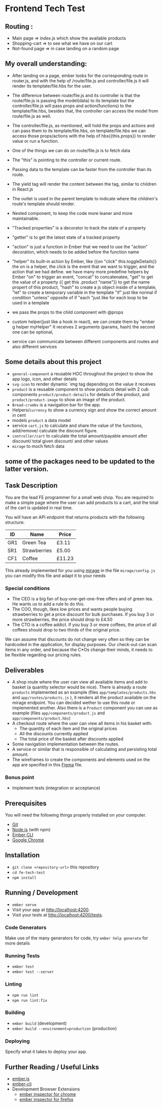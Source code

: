 # Frontend Tech Test

## Routing : 
- Main page => index.js which show the available products
- Shopping-cart => to see what we have on our cart
- Not-found page => in case landing on a random page

## My overall understanding:

- After landing on a page, ember looks for the corresponding route in router.js, and with the help of /route/file.js and controller/file.js it will render its template/file.hbs for the user.
- The difference between route/file.js and its controller is that the route/file.js is passing the model(data) to its template but the controller/file.js will pass props and action(functions) to the template/file.hbs, besides that, the controller can access the model from route/file.js as well.

- The controller/file.js, as mentioned, will hold the props and actions and can pass them to its template/file.hbs, on template/file.hbs we can access those props/actions with the help of hbs{{this.props}} to render value or run a function. 
- One of the things we can do on route/file.js is to fetch data

- The "this" is pointing to the controller or current route.
- Passing data to the template can be faster from the controller than its route.
- The yield tag will render the content between the tag, similar to children in React.js
- The outlet is used in the parent template to indicate where the children's route's template should render.
- Nested component, to keep the code more leaner and more maintainable.
- "Tracked properties" is a decorator to track the state of a property
- "getter" is to get the latest state of a tracked property
- "action" is just a function in Ember that we need to use the "action" decoration, which needs to be added before the function name
- "helper" its built-in action by Ember, like {{on "click" this.toggleDetails}} the on is a helper, the click is the event that we want to trigger, and the action that we had define. we have many more predefine helpers by Ember
 "on" to trigger an event, "concat" to concatenatee, 
 "get" to get the value of a property {{ get this .product "name"}} to get the  name propert of this product, 
 "hash" to create a js object inside of a template, 
 "let" to create a temporary variable in the  template
 "if" just like normal if condition
 "unless" opposite of if 
 "each "just like for each loop to be used in a template
- we pass the props to the child component with @props
- custom helper(just like a hook in react), we can create them by "ember g helper myHelper" It receives 2 arguments (params, hash)  the second one can be optional, 
- service can communicate between different components and routes and also different services


## Some details about this project
- `general-component` a reusable HOC throughout the project to show the app logo, icon, and other details
- `svg-icon` to render dynamic `img tag depending on the value it receives
- `product` is a reusable component to show products detail with 2 cub components `product/product-details` for details of the product, and `product/product-image` to show an image of the product. 
- `Bread-crumbs` is a navigation bar for the app.
- Helpers/`currency` to show a currency sign and show the correct amount in cent
- models `product` a data model
- service `cart.js` to calculate and share the value of the functions, add/remove/ calculate the discount figure.
- `controller/cart` to calculate the total amount/payable amount after discount/ total given discount/ and other values
- `mirage` to moch fetch data

## some of the packages need to be updated to the latter version.

## Task Description
You are the lead FE programmer for a small web shop. You are required to make a simple page where the user can add products to a cart, and the total of the cart is updated in real time.

You will have an API endpoint that returns products with the following structure:

| ID   | Name         | Price |
| ---- | -------------|-------|
| GR1  | Green Tea    |£3.11  |
| SR1  | Strawberries |£5.00  |
| CF1  | Coffee       |£11.23 |

This already implemented for you using [mirage](https://www.ember-cli-mirage.com/) in the file `mirage/config.js` you can modify this file and adapt it to your needs

### Special conditions
- The CEO is a big fan of buy-one-get-one-free offers and of green tea. He wants us to add a rule to do this.
- The COO, though, likes low prices and wants people buying strawberries to get a price discount for bulk purchases. If you buy 3 or more strawberries, the price should drop to £4.50
- The CTO is a coffee addict. If you buy 3 or more coffees, the price of all coffees should drop to two thirds of the original price.

We can assume that discounts do not change very often so they can be hardcoded in the application, for display purposes.
Our check-out can scan items in any order, and because the C*Os change their minds, it needs to be flexible regarding our pricing rules.

## Deliverables
- A shop route where the user can view all available items and add to basket (a quantity selector would be nice). There is already a route `products` implemented as an example (files `app/templates/products.hbs` and `app/routes/products.js` ), it renders all the product available on the mirage endpoint. You can decided wether to use this route or implemented another. Also there is a `Product` component you can use as example (files `app/components/product.js` and `app/components/product.hbs`)
- A checkout route where the user can view all items in his basket with:
  - The quantity of each item and the original prices
  - All the discounts currently applied
  - The total price of the basket after discounts applied
- Some navigation implementation between the routes.
- A service or similar that is responsible of calculating and persisting total amount.
- The wireframes to create the components and elements used on the app are specified in this [Figma](https://www.figma.com/file/xhMkdALy0WxUN7g4lIw3vn/FE-Technical-Test_Kantox?type=design&node-id=86%3A219&mode=design&t=g3K3FPssMx8axuHL-1) file.

### Bonus point
- Implement tests (integration or acceptance)

## Prerequisites

You will need the following things properly installed on your computer.

* [Git](https://git-scm.com/)
* [Node.js](https://nodejs.org/) (with npm)
* [Ember CLI](https://cli.emberjs.com/release/)
* [Google Chrome](https://google.com/chrome/)

## Installation

* `git clone <repository-url>` this repository
* `cd fe-tech-test`
* `npm install`

## Running / Development

* `ember serve`
* Visit your app at [http://localhost:4200](http://localhost:4200).
* Visit your tests at [http://localhost:4200/tests](http://localhost:4200/tests).

### Code Generators

Make use of the many generators for code, try `ember help generate` for more details

### Running Tests

* `ember test`
* `ember test --server`

### Linting

* `npm run lint`
* `npm run lint:fix`

### Building

* `ember build` (development)
* `ember build --environment=production` (production)

### Deploying

Specify what it takes to deploy your app.

## Further Reading / Useful Links

* [ember.js](https://emberjs.com/)
* [ember-cli](https://cli.emberjs.com/release/)
* Development Browser Extensions
  * [ember inspector for chrome](https://chrome.google.com/webstore/detail/ember-inspector/bmdblncegkenkacieihfhpjfppoconhi)
  * [ember inspector for firefox](https://addons.mozilla.org/en-US/firefox/addon/ember-inspector/)
